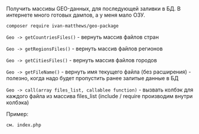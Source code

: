 Получить массивы GEO-данных, для последующей заливки в БД.
В интернете много готовых дампов, а у меня мало ОЗУ.

	composer require ivan-matthews/geo-package


``Geo -> getCountriesFiles()`` - вернуть массив файлов стран

``Geo -> getRegionsFiles()`` - вернуть массив файлов регионов

``Geo -> getCitiesFiles()`` - вернуть массив файлов городов

``Geo -> getFileName()`` - вернуть имя текущего файла (без расширения) - полезно, когда надо будет пропустить ранее залитые данные в БД

``Geo -> call(array files_list, callablee function)`` - вызвать колбэк для каждого файла из массива files_list (include / require производим внутри колбэка)

Пример: 

	см. index.php